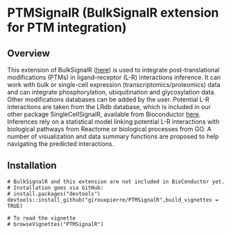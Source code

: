 # PTMSignalR (BulkSignalR extension for PTM integration)

## Overview
This extension of BulkSignalR ([here](https://github.com/jcolinge/BulkSignalR)) is used to integrate post-translational modifications (PTMs) in ligand-receptor (L-R) interactions inference. It can work with bulk or single-cell expression (transcriptomics/proteomics) data and can integrate phosphorylation, ubiquitination and glycosylation data. Other modifications databases can be added by the user. Potential L-R interactions are taken from the LRdb database, which is included in our other package SingleCellSignalR, available from Bioconductor [here](https://www.bioconductor.org/packages/release/bioc/html/SingleCellSignalR.html).
Inferences rely on a statistical model linking potential L-R interactions with biological pathways from Reactome or biological processes from GO.
A number of visualization and data summary functions are proposed to help navigating the predicted interactions.

## Installation
```
# BulkSignalR and this extension are not included in BioConductor yet.
# Installation goes via GitHub:
# install.packages("devtools")
devtools::install_github("girouxpierre/PTMSignalR",build_vignettes = TRUE)

# To read the vignette
# browseVignettes("PTMSignalR")
```

